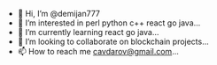 - 👋 Hi, I’m @demijan777
- 👀 I’m interested in perl python c++ react go java...
- 🌱 I’m currently learning react go java...
- 💞️ I’m looking to collaborate on blockchain projects...
- 📫 How to reach me cavdarov@gmail.com...

<!---
demijan777/demijan777 is a ✨ special ✨ repository because its `README.md` (this file) appears on your GitHub profile.
You can click the Preview link to take a look at your changes.
--->
